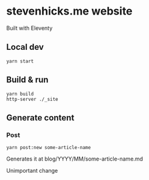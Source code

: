 # stevenhicks.me website

Built with Eleventy

## Local dev

`yarn start`

## Build & run

```
yarn build
http-server ./_site
```

## Generate content

### Post

```
yarn post:new some-article-name
```

Generates it at blog/YYYY/MM/some-article-name.md


Unimportant change
